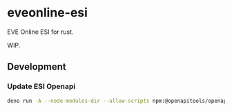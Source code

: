 # eveonline-esi

EVE Online ESI for rust.

WIP.

## Development

### Update ESI Openapi

```bash
deno run -A --node-modules-dir --allow-scripts npm:@openapitools/openapi-generator-cli generate -g rust -i https://esi.evetech.net/latest/swagger.json -o openapi
```